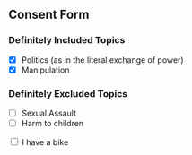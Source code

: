 ## Consent Form
### Definitely Included Topics
- [x] Politics (as in the literal exchange of power)
- [x] Manipulation 
### Definitely Excluded Topics
- [ ] Sexual Assault
- [ ] Harm to children

<input type="checkbox" id="vehicle1" name="vehicle1" value="Bike">
<label for="vehicle1"> I have a bike</label><br>
<!--stackedit_data:
eyJoaXN0b3J5IjpbLTIxMTU5OTUzNzAsMjAzMzUzMjEyMF19
-->